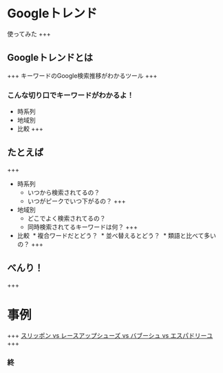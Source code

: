 # Googleトレンド
使ってみた
+++
## Googleトレンドとは
+++
キーワードのGoogle検索推移がわかるツール
+++
### こんな切り口でキーワードがわかるよ！
* 時系列
* 地域別
* 比較
+++
## たとえば
+++
* 時系列
  * いつから検索されてるの？
  * いつがピークでいつ下がるの？
+++
* 地域別
  * どこでよく検索されてるの？
  * 同時検索されてるキーワードは何？
+++
* 比較
  * 複合ワードだとどう？
  * 並べ替えるとどう？
  * 類語と比べて多いの？
+++
## べんり！
+++
# 事例
+++
[スリッポン
vs
レースアップシューズ
vs
バブーシュ
vs
エスパドリーユ](https://trends.google.co.jp/trends/explore?geo=JP&q=%E3%82%A8%E3%82%B9%E3%83%91%E3%83%89%E3%83%AA%E3%83%BC%E3%83%A6,%E3%83%90%E3%83%96%E3%83%BC%E3%82%B7%E3%83%A5,%E3%83%AC%E3%83%BC%E3%82%B9%E3%82%A2%E3%83%83%E3%83%97%E3%82%B7%E3%83%A5%E3%83%BC%E3%82%BA,%E3%82%B9%E3%83%AA%E3%83%83%E3%83%9D%E3%83%B3)
+++
### 終
